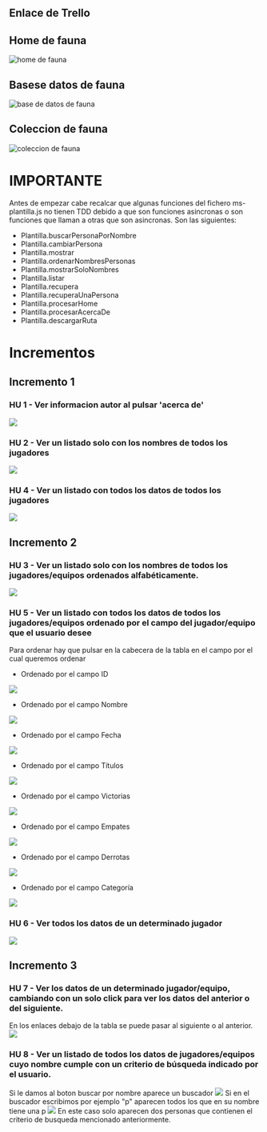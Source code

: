 ## Enlace de Trello

## Home de fauna
![home de fauna ](./assets/img/home-fauna.png)

## Basese datos de fauna
![base de datos de fauna ](./assets/img/base-fauna.png)

## Coleccion de fauna
![coleccion de fauna ](./assets/img/coleccion-fauna.png)

# IMPORTANTE
Antes de empezar cabe recalcar que algunas funciones del fichero ms-plantilla.js no tienen TDD debido a que son funciones asincronas o son funciones que llaman a otras que son asincronas. Son las siguientes: 
+ Plantilla.buscarPersonaPorNombre
+ Plantilla.cambiarPersona
+ Plantilla.mostrar
+ Plantilla.ordenarNombresPersonas
+ Plantilla.mostrarSoloNombres
+ Plantilla.listar
+ Plantilla.recupera
+ Plantilla.recuperaUnaPersona
+ Plantilla.procesarHome
+ Plantilla.procesarAcercaDe
+ Plantilla.descargarRuta

# Incrementos

## Incremento 1
### HU 1 - Ver informacion autor al pulsar 'acerca de'
<img src="./assets/img/HU1.png"/>

### HU 2 - Ver un listado solo con los nombres de todos los jugadores
<img src="./assets/img/HU2.png"/>

### HU 4 - Ver un listado con todos los datos de todos los jugadores
<img src="./assets/img/HU4.png"/>

## Incremento 2
### HU 3 - Ver un listado solo con los nombres de todos los jugadores/equipos ordenados alfabéticamente.
<img src="./assets/img/HU3.png"/>

### HU 5 - Ver un listado con todos los datos de todos los jugadores/equipos ordenado por el campo del jugador/equipo que el usuario desee
Para ordenar hay que pulsar en la cabecera de la tabla en el campo por el cual queremos ordenar
+ Ordenado por el campo ID
<img src="./assets/img/HU5-ID.png"/>

+ Ordenado por el campo Nombre
<img src="./assets/img/HU5-NOMBRE.png"/>

+ Ordenado por el campo Fecha
<img src="./assets/img/HU5-FECHA.png"/>

+ Ordenado por el campo Títulos
<img src="./assets/img/HU5-TITULOS.png"/>

+ Ordenado por el campo Victorias
<img src="./assets/img/HU5-VICTORIAS.png"/>

+ Ordenado por el campo Empates
<img src="./assets/img/HU5-EMPATES.png"/>

+ Ordenado por el campo Derrotas
<img src="./assets/img/HU5-DERROTAS.png"/>

+ Ordenado por el campo Categoría
<img src="./assets/img/HU5-CATEGORIAS.png"/>

### HU 6 - Ver todos los datos de un determinado jugador
<img src="./assets/img/HU6.png"/>

## Incremento 3
### HU 7 - Ver los datos de un determinado jugador/equipo, cambiando con un solo click para ver los datos del anterior o del siguiente.
En los enlaces debajo de la tabla se puede pasar al siguiente o al anterior.
<img src="./assets/img/HU7.png"/>

### HU 8 - Ver un listado de todos los datos de jugadores/equipos cuyo nombre cumple con un criterio de búsqueda indicado por el usuario.
Si le damos al boton buscar por nombre aparece un buscador
<img src="./assets/img/HU8-BUSCADOR.png"/>
Si en el buscador escribimos por ejemplo "p" aparecen todos los que en su nombre tiene una p
<img src="./assets/img/HU8-P.png"/>
En este caso solo aparecen dos personas que contienen el criterio de busqueda mencionado anteriormente.